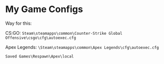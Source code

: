 # My Game Configs
Way for this:

CS:GO: ``Steam\steamapps\common\Counter-Strike Global Offensive\csgo\cfg\autoexec.cfg``

Apex Legends: ``\Steam\steamapps\common\Apex Legends\cfg\autoexec.cfg``

``Saved Games\Respawn\Apex\local``
